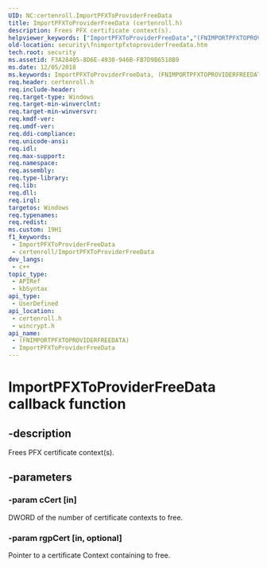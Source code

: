 ```yaml
---
UID: NC:certenroll.ImportPFXToProviderFreeData
title: ImportPFXToProviderFreeData (certenroll.h)
description: Frees PFX certificate context(s).
helpviewer_keywords: ["ImportPFXToProviderFreeData","(FNIMPORTPFXTOPROVIDERFREEDATA)","(FNIMPORTPFXTOPROVIDERFREEDATA) callback function [Security]","FNIMPORTPFXTOPROVIDERFREEDATA callback","certenroll/(FNIMPORTPFXTOPROVIDERFREEDATA)","fnimportpfxtoproviderfreedata","security.fnimportpfxtoproviderfreedata","wincrypt/(FNIMPORTPFXTOPROVIDERFREEDATA)"]
old-location: security\fnimportpfxtoproviderfreedata.htm
tech.root: security
ms.assetid: F3A28405-8D6E-4930-946B-FB7D9B6518B9
ms.date: 12/05/2018
ms.keywords: ImportPFXToProviderFreeData, (FNIMPORTPFXTOPROVIDERFREEDATA), (FNIMPORTPFXTOPROVIDERFREEDATA) callback function [Security], FNIMPORTPFXTOPROVIDERFREEDATA callback, certenroll/(FNIMPORTPFXTOPROVIDERFREEDATA), fnimportpfxtoproviderfreedata, security.fnimportpfxtoproviderfreedata, wincrypt/(FNIMPORTPFXTOPROVIDERFREEDATA)
req.header: certenroll.h
req.include-header: 
req.target-type: Windows
req.target-min-winverclnt: 
req.target-min-winversvr: 
req.kmdf-ver: 
req.umdf-ver: 
req.ddi-compliance: 
req.unicode-ansi: 
req.idl: 
req.max-support: 
req.namespace: 
req.assembly: 
req.type-library: 
req.lib: 
req.dll: 
req.irql: 
targetos: Windows
req.typenames: 
req.redist: 
ms.custom: 19H1
f1_keywords:
 - ImportPFXToProviderFreeData
 - certenroll/ImportPFXToProviderFreeData
dev_langs:
 - c++
topic_type:
 - APIRef
 - kbSyntax
api_type:
 - UserDefined
api_location:
 - certenroll.h
 - wincrypt.h
api_name:
 - (FNIMPORTPFXTOPROVIDERFREEDATA)
 - ImportPFXToProviderFreeData
---
```


# ImportPFXToProviderFreeData callback function


## -description

Frees PFX certificate context(s).

## -parameters

### -param cCert [in]

DWORD of the number of certificate contexts to free.

### -param rgpCert [in, optional]

Pointer to a certificate Context containing to free.

